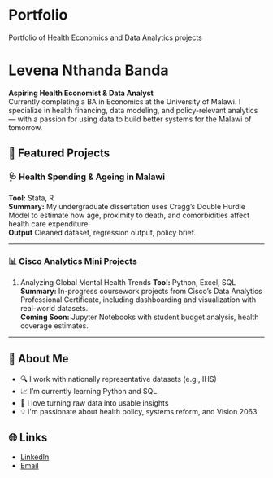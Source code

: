 # Portfolio
Portfolio of Health Economics and Data Analytics projects
# Levena Nthanda Banda

**Aspiring Health Economist & Data Analyst**  
Currently completing a BA in Economics at the University of Malawi. I specialize in health financing, data modeling, and policy-relevant analytics — with a passion for using data to build better systems for the Malawi of tomorrow.

## 📂 Featured Projects

### 🩺 Health Spending & Ageing in Malawi
**Tool:** Stata, R  
**Summary:** My undergraduate dissertation uses Cragg’s Double Hurdle Model to estimate how age, proximity to death, and comorbidities affect health care expenditure.  
**Output** Cleaned dataset, regression output, policy brief.


---

### 📊 Cisco Analytics Mini Projects
1. Analyzing Global Mental Health Trends
**Tool:** Python, Excel, SQL  
**Summary:** In-progress coursework projects from Cisco’s Data Analytics Professional Certificate, including dashboarding and visualization with real-world datasets.  
**Coming Soon:** Jupyter Notebooks with student budget analysis, health coverage estimates.

---

## 🚀 About Me
- 🔍 I work with nationally representative datasets (e.g., IHS)
- 📈 I’m currently learning Python and SQL
- 🧪 I love turning raw data into usable insights
- 💡 I'm passionate about health policy, systems reform, and Vision 2063

## 🌐 Links
- [LinkedIn](https://linkedin.com/in/levena-banda)
- [Email](mailto:levena.n.banda@gmail.com)
